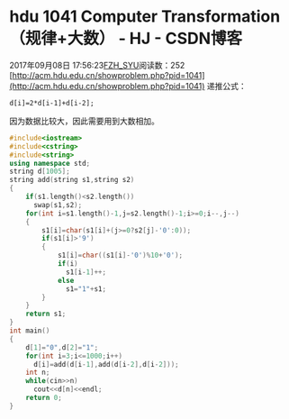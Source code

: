 # hdu 1041 Computer Transformation（规律+大数） - HJ - CSDN博客
2017年09月08日 17:56:23[FZH_SYU](https://me.csdn.net/feizaoSYUACM)阅读数：252
[http://acm.hdu.edu.cn/showproblem.php?pid=1041](http://acm.hdu.edu.cn/showproblem.php?pid=1041)
递推公式：
```
d[i]=2*d[i-1]+d[i-2];
```
因为数据比较大，因此需要用到大数相加。
```cpp
#include<iostream>
#include<cstring> 
#include<string>
using namespace std;
string d[1005];
string add(string s1,string s2)
{
    if(s1.length()<s2.length())
      swap(s1,s2);
    for(int i=s1.length()-1,j=s2.length()-1;i>=0;i--,j--)
    {
        s1[i]=char(s1[i]+(j>=0?s2[j]-'0':0));
        if(s1[i]>'9')
        {
            s1[i]=char((s1[i]-'0')%10+'0');
            if(i)
              s1[i-1]++;
            else
              s1="1"+s1;
        }
    }
    return s1;
}
int main()
{
    d[1]="0",d[2]="1";
    for(int i=3;i<=1000;i++)
      d[i]=add(d[i-1],add(d[i-2],d[i-2]));
    int n;
    while(cin>>n)
      cout<<d[n]<<endl;
    return 0;
}
```
